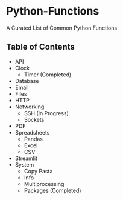 # Python-Functions
A Curated List of Common Python Functions


## Table of Contents
- API
- Clock
    <ul>
        <li>Timer (Completed)</li>
    </ul>
- Database
- Email
- Files
- HTTP
- Networking
    <ul>
      <li>SSH (In Progress)</li>
      <li>Sockets</li>
    </ul>
- PDF
- Spreadsheets
    <ul>
      <li>Pandas</li>
      <li>Excel</li>
      <li>CSV</li>
    </ul>
- Streamlit 
- System
    <ul>
        <li>Copy Pasta</li>
        <li>Info</li>
        <li>Multiprocessing</li>
        <li>Packages (Completed)</li>
  </ul>




[comment]: <> (## About The Project)

[comment]: <> (### Built With)

[comment]: <> (# Getting Started)

[comment]: <> (## Prerequisites)

[comment]: <> (## Installation)

[comment]: <> (# Roadmap)

[comment]: <> (# Acknowledgements)
